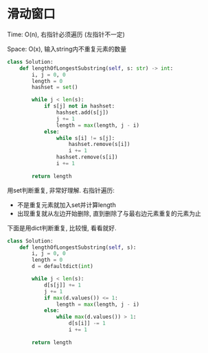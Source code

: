 # 滑动窗口

Time: O(n), 右指针必须遍历 (左指针不一定)

Space: O(x), 输入string内不重复元素的数量

```python
class Solution:
    def lengthOfLongestSubstring(self, s: str) -> int:
        i, j = 0, 0
        length = 0
        hashset = set()

        while j < len(s):
            if s[j] not in hashset:
                hashset.add(s[j])
                j += 1
                length = max(length, j - i)
            else:
                while s[i] != s[j]:
                    hashset.remove(s[i])
                    i += 1
                hashset.remove(s[i])
                i += 1
            
        return length
```

用set判断重复, 非常好理解. 右指针遍历:

-   不是重复元素就加入set并计算length
-   出现重复就从左边开始删除, 直到删除了与最右边元素重复的元素为止



下面是用dict判断重复, 比较慢, 看看就好.

```python
class Solution:
    def lengthOfLongestSubstring(self, s):
        i, j = 0, 0
        length = 0
        d = defaultdict(int)

        while j < len(s):
            d[s[j]] += 1
            j += 1
            if max(d.values()) <= 1:
                length = max(length, j - i)
            else:
                while max(d.values()) > 1:
                    d[s[i]] -= 1
                    i += 1
            
        return length
```

